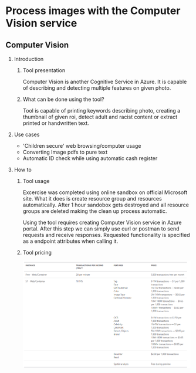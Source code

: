 # Process images with the Computer Vision service

## Computer Vision

1. Introduction
    1. Tool presentation

        Computer Vision is another Cognitive Service in Azure. It is capable of describing and detecting multiple features on given photo.

    2. What can be done using the tool?

        Tool is capable of printing keywords describing photo, creating a thumbnail of given roi, detect adult and racist content or extract printed or handwritten text.

2. Use cases

    * 'Children secure' web browsing/computer usage
    * Converting Image pdfs to pure text
    * Automatic ID check while using automatic cash register

3. How to
    1. Tool usage

        Excercise was completed using online sandbox on official Microsoft site. What it does is create resource group and resources automatically. After 1 hour sandobox gets destroyed and all resource groups are deleted making the clean up process automatic.

        Using the tool requires creating Computer Vision service in Azure portal. After this step we can simply use curl or postman to send requests and receive responses. Requested functionality is specified as a endpoint attributes when calling it.

    2. Tool pricing

        ![Computer Vision Service pricing](../resources/vision/lab2/ComputerVisionAPIPricing.png)
